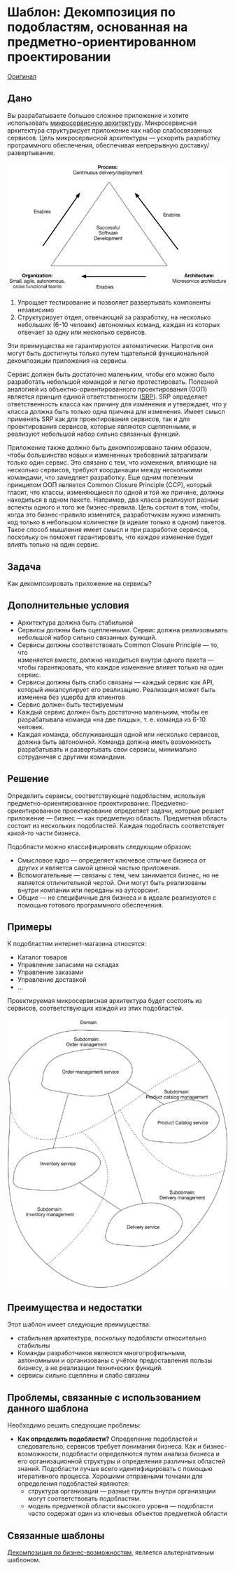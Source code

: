 # Шаблон: Декомпозиция по подобластям, основанная на предметно-ориентированном проектировании

[Оригинал](https://microservices.io/patterns/decomposition/decompose-by-subdomain.html)

## Дано

Вы разрабатываете большое сложное приложение и хотите использовать
[микросервисную архитектуру](../Application-architecture-patterns/pattern-microservice-architecture.md).
Микросервисная архитектура структурирует приложение как набор слабосвязанных
сервисов. Цель микросервисной архитектуры — ускорить разработку
программного обеспечения, обеспечивая непрерывную доставку/развертывание.

![](../../../images/decompose-by-subdomain/successtriangle.png)

1. Упрощает тестирование и позволяет развертывать компоненты независимо
2. Структурирует отдел, отвечающий за разработку, на несколько небольших
   (6-10 человек) автономных команд, каждая из которых отвечает за одну
   или несколько сервисов.

Эти преимущества не гарантируются автоматически. Напротив они могут
быть достигнуты только путем тщательной функциональной декомпозиции
приложения на сервисы.

Сервис должен быть достаточно маленьким, чтобы его можно было разработать
небольшой командой и легко протестировать. Полезной аналогией из
объектно-ориентированного проектирования (ООП) является принцип единой
ответственности ([SRP](http://www.objectmentor.com/resources/articles/srp.pdf)).
SRP определяет ответственность класса как причину для изменения и
утверждает, что у класса должна быть только одна причина для изменения.
Имеет смысл применять SRP как для проектирования сервисов, так и для
проектирования сервисов, которые являются сцепленными, и реализуют небольшой
набор сильно связанных функций.

Приложение также должно быть декомпозировано таким образом, чтобы
большинство новых и измененных требований затрагивали только один сервис.
Это связано с тем, что изменения, влияющие на несколько сервисов, требуют
координации между несколькими командами, что замедляет разработку.
Еще одним полезным принципом ООП является Common Closure Principle (CCP),
который гласит, что классы, изменяющиеся по одной и той же причине, должны
находиться в одном пакете. Например, два класса реализуют разные аспекты
одного и того же бизнес-правила. Цель состоит в том, чтобы, когда это
бизнес-правило изменится, разработчикам нужно изменить код только в
небольшом количестве (в идеале только в одном) пакетов. Такое способ
мышления имеет смысл и при разработке сервисов, поскольку он поможет
гарантировать, что каждое изменение будет влиять только на один сервис.

## Задача

Как декомпозировать приложение на сервисы?

## Дополнительные условия

* Архитектура должна быть стабильной
* Сервисы должны быть сцепленными. Сервис должна реализовывать небольшой
  набор сильно связанных функций.
* Сервисы должны соответствовать Common Closure Principle — то, что  
  изменяется вместе, должно находиться внутри одного пакета — чтобы
  гарантировать, что каждое изменение влияет только на один сервис.
* Сервисы должны быть слабо связаны — каждый сервис как API, который
  инкапсулирует его реализацию. Реализация может быть изменена без ущерба
  для клиентов
* Сервис должен быть тестируемым
* Каждый сервис должен быть достаточно маленьким, чтобы ее разрабатывала
  команда «на две пиццы», т. е. команда из 6-10 человек.
* Каждая команда, обслуживающая одной или несколько сервисов, должна
  быть автономной. Команда должна иметь возможность разрабатывать и
  развертывать свои сервисы, минимально сотрудничая с другими командами.

## Решение

Определить сервисы, соответствующие подобластям, используя 
предметно-ориентированное проектирование. Предметно-ориентированное 
проектирование определяет задачи, которые решает приложение — бизнес — как 
предметную область. Предметная область состоит из нескольких подобластей.
Каждая подобласть соответствует какой-то части бизнеса.

Подобласти можно классифицировать следующим образом:

* Смысловое ядро — определяет ключевое отличие бизнеса от других и является 
  самой ценной частью приложения.
* Вспомогательные — связаны с тем, чем занимается бизнес, но не является 
  отличительной чертой. Они могут быть реализованы внутри компании или 
  переданы на аутсорсинг.
* Общие — не специфичные для бизнеса и в идеале реализуются с помощью 
  готового программного обеспечения.

## Примеры

К подобластям интернет-магазина относятся:

* Каталог товаров
* Управление запасами на складах
* Управление заказами
* Управление доставкой
* ...
  
Проектируемая микросервисная архитектура будет состоять из сервисов,
соответствующих каждой из этих подобластей.

![](../../../images/decompose-by-subdomain/decompose-by-subdomain.png)

## Преимущества и недостатки

Этот шаблон имеет следующие преимущества:

* стабильная архитектура, поскольку подобласти относительно стабильны
* Команды разработчиков являются многопрофильными, автономными и
  организованы с учётом предоставления пользы бизнесу, а не реализации
  технических функций.
* сервисы сильно сцеплены и слабо связаны

## Проблемы, связанные с использованием данного шаблона

Необходимо решить следующие проблемы:

* **Как определить подобласти?** Определение подобластей и следовательно, 
  сервисов требует понимания бизнеса. Как и бизнес-возможности, подобласти
  определяются путем анализа бизнеса и его организационной структуры и 
  определения различных областей знаний. Подобласти лучше всего 
  идентифицировать с помощью итеративного процесса. Хорошими отправными
  точками для определения подобластей являются:
  * структура организации — разные группы внутри организации могут
    соответствовать подобластям.
  * модель предметной области высокого уровня — подобласти часто содержат
    один из ключевых объектов предметной области 

## Связанные шаблоны

[Декомпозиция по бизнес-возможностям](decompose-by-business-capability.md), 
является альтернативным шаблоном.